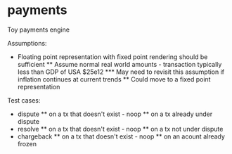 # payments
Toy payments engine

Assumptions:
* Floating point representation with fixed point rendering should be sufficient
** Assume normal real world amounts - transaction typically less than GDP of USA $25e12
*** May need to revisit this assumption if inflation continues at current trends
** Could move to a fixed point representation


Test cases:
* dispute
** on a tx that doesn't exist - noop
** on a tx already under dispute
* resolve
** on a tx that doesn't exist - noop
** on a tx not under dispute
* chargeback
** on a tx that doesn't exist - noop
** on an acount already frozen
